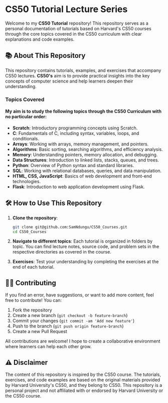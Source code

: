 
# CS50 Tutorial Lecture Series

Welcome to my **CS50 Tutorial** repository! This repository serves as a personal documentation of tutorials based on Harvard's CS50 courses through the core topics covered in the CS50 curriculum with clear explanations and code examples.

## 📚 About This Repository

This repository contains tutorials, examples, and exercises that accompany CS50 lectures. **CS50's** aim is to provide practical insights into the key concepts of computer science and help learners deepen their understanding.

### Topics Covered

#### My aim is to study the following topics through the CS50 Curriculum with no particular order:

- **Scratch**: Introductory programming concepts using Scratch.
- **C**: Fundamentals of C, including syntax, variables, loops, and conditionals.
- **Arrays**: Working with arrays, memory management, and pointers.
- **Algorithms**: Basic sorting, searching algorithms, and efficiency analysis.
- **Memory**: Understanding pointers, memory allocation, and debugging.
- **Data Structures**: Introduction to linked lists, stacks, queues, and trees.
- **Python**: Overview of Python syntax and standard libraries.
- **SQL**: Working with relational databases, queries, and data manipulation.
- **HTML, CSS, JavaScript**: Basics of web development and front-end technologies.
- **Flask**: Introduction to web application development using Flask.




## 🛠️ How to Use This Repository

1. **Clone the repository**:
    ```bash
    git clone git@github.com:SamNdungu/CS50_Courses.git
    cd CS50_Courses
    ```

    

2. **Navigate to different topics**: Each tutorial is organized in folders by topic. You can find lecture notes, source code, and problem sets in the respective directories as covered in the course.

3. **Exercises**: Test your understanding by completing the exercises at the end of each tutorial. 

## 🧑‍💻 Contributing

If you find an error, have suggestions, or want to add more content, feel free to contribute! You can:
1. Fork the repository
2. Create a new branch (`git checkout -b feature-branch`)
3. Commit your changes (`git commit -am 'Add new feature'`)
4. Push to the branch (`git push origin feature-branch`)
5. Create a new Pull Request

All contributions are welcome! I hope to create a collaborative environment where learners can help each other grow.


## ⚠️ Disclaimer

The content of this repository is inspired by the CS50 course. The tutorials, exercises, and code examples are based on the original materials provided by Harvard University's CS50, and they belong to CS50. This repository is a personal project and not affiliated with or endorsed by Harvard University or the CS50 course.
